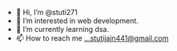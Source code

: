 - 👋 Hi, I’m @stuti271
- 👀 I’m interested in web development.
- 🌱 I’m currently learning dsa.
- 📫 How to reach me ...stutijain441@gmail.com

<!---
stuti271/stuti271 is a ✨ special ✨ repository because its `README.md` (this file) appears on your GitHub profile.
You can click the Preview link to take a look at your changes.
--->

